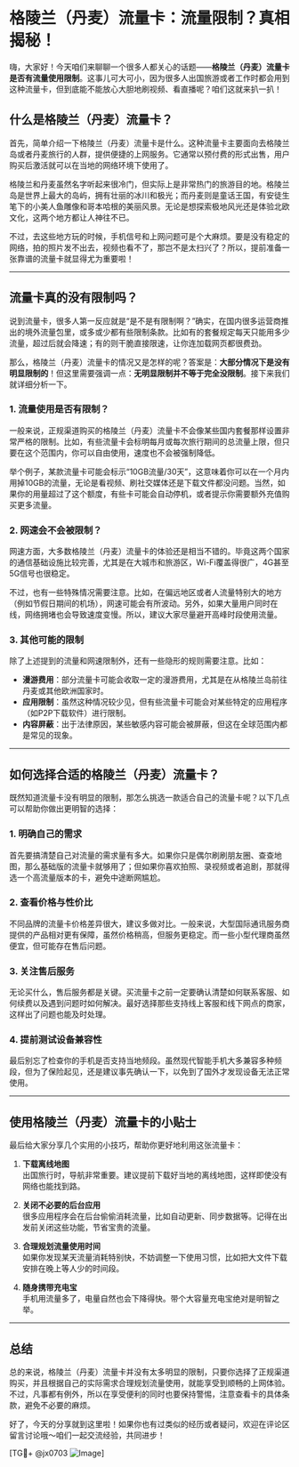 # 格陵兰（丹麦）流量卡：流量限制？真相揭秘！

嗨，大家好！今天咱们来聊聊一个很多人都关心的话题——**格陵兰（丹麦）流量卡是否有流量使用限制**。这事儿可大可小，因为很多人出国旅游或者工作时都会用到这种流量卡，但到底能不能放心大胆地刷视频、看直播呢？咱们这就来扒一扒！

## 什么是格陵兰（丹麦）流量卡？

首先，简单介绍一下格陵兰（丹麦）流量卡是什么。这种流量卡主要面向去格陵兰岛或者丹麦旅行的人群，提供便捷的上网服务。它通常以预付费的形式出售，用户购买后激活就可以在当地的网络环境下使用了。

格陵兰和丹麦虽然名字听起来很冷门，但实际上是非常热门的旅游目的地。格陵兰岛是世界上最大的岛屿，拥有壮丽的冰川和极光；而丹麦则是童话王国，有安徒生笔下的小美人鱼雕像和哥本哈根的美丽风景。无论是想探索极地风光还是体验北欧文化，这两个地方都让人神往不已。

不过，去这些地方玩的时候，手机信号和上网问题可是个大麻烦。要是没有稳定的网络，拍的照片发不出去，视频也看不了，那岂不是太扫兴了？所以，提前准备一张靠谱的流量卡就显得尤为重要啦！

---

## 流量卡真的没有限制吗？

说到流量卡，很多人第一反应就是“是不是有限制啊？”确实，在国内很多运营商推出的境外流量包里，或多或少都有些限制条款。比如有的套餐规定每天只能用多少流量，超过后就会降速；有的则干脆直接限速，让你连加载网页都很费劲。

那么，格陵兰（丹麦）流量卡的情况又是怎样的呢？答案是：**大部分情况下是没有明显限制的**！但这里需要强调一点：**无明显限制并不等于完全没限制**。接下来我们就详细分析一下。

### 1. **流量使用是否有限制？**
一般来说，正规渠道购买的格陵兰（丹麦）流量卡不会像某些国内套餐那样设置非常严格的限制。比如，有些流量卡会标明每月或每次旅行期间的总流量上限，但只要在这个范围内，你可以自由使用，速度也不会被强制降低。

举个例子，某款流量卡可能会标示“10GB流量/30天”，这意味着你可以在一个月内用掉10GB的流量，无论是看视频、刷社交媒体还是下载文件都没问题。当然，如果你的用量超过了这个额度，有些卡可能会自动停机，或者提示你需要额外充值购买更多流量。

### 2. **网速会不会被限制？**
网速方面，大多数格陵兰（丹麦）流量卡的体验还是相当不错的。毕竟这两个国家的通信基础设施比较完善，尤其是在大城市和旅游区，Wi-Fi覆盖得很广，4G甚至5G信号也很稳定。

不过，也有一些特殊情况需要注意。比如，在偏远地区或者人流量特别大的地方（例如节假日期间的机场），网速可能会有所波动。另外，如果大量用户同时在线，网络拥堵也会导致速度变慢。所以，建议大家尽量避开高峰时段使用流量。

### 3. **其他可能的限制**
除了上述提到的流量和网速限制外，还有一些隐形的规则需要注意。比如：
- **漫游费用**：部分流量卡可能会收取一定的漫游费用，尤其是在从格陵兰岛前往丹麦或其他欧洲国家时。
- **应用限制**：虽然这种情况较少见，但有些流量卡可能会对某些特定的应用程序（如P2P下载软件）进行限制。
- **内容屏蔽**：出于法律原因，某些敏感内容可能会被屏蔽，但这在全球范围内都是常见的现象。

---

## 如何选择合适的格陵兰（丹麦）流量卡？

既然知道流量卡没有明显的限制，那怎么挑选一款适合自己的流量卡呢？以下几点可以帮助你做出更明智的选择：

### 1. **明确自己的需求**
首先要搞清楚自己对流量的需求量有多大。如果你只是偶尔刷刷朋友圈、查查地图，那么基础版的流量卡就够用了；但如果你喜欢拍照、录视频或者追剧，那就得选一个高流量版本的卡，避免中途断网尴尬。

### 2. **查看价格与性价比**
不同品牌的流量卡价格差异很大，建议多做对比。一般来说，大型国际通讯服务商提供的产品相对更有保障，虽然价格稍高，但服务更稳定。而一些小型代理商虽然便宜，但可能存在售后问题。

### 3. **关注售后服务**
无论买什么，售后服务都是关键。买流量卡之前一定要确认清楚如何联系客服、如何续费以及遇到问题时如何解决。最好选择那些支持线上客服和线下网点的商家，这样出了问题也能及时处理。

### 4. **提前测试设备兼容性**
最后别忘了检查你的手机是否支持当地频段。虽然现代智能手机大多兼容多种频段，但为了保险起见，还是建议事先确认一下，以免到了国外才发现设备无法正常使用。

---

## 使用格陵兰（丹麦）流量卡的小贴士

最后给大家分享几个实用的小技巧，帮助你更好地利用这张流量卡：

1. **下载离线地图**  
   出国旅行时，导航非常重要。建议提前下载好当地的离线地图，这样即使没有网络也能找到路。

2. **关闭不必要的后台应用**  
   很多应用程序会在后台偷偷消耗流量，比如自动更新、同步数据等。记得在出发前关闭这些功能，节省宝贵的流量。

3. **合理规划流量使用时间**  
   如果你发现某天流量消耗特别快，不妨调整一下使用习惯，比如把大文件下载安排在晚上等人少的时间段。

4. **随身携带充电宝**  
   手机用流量多了，电量自然也会下降得快。带个大容量充电宝绝对是明智之举。

---

## 总结

总的来说，格陵兰（丹麦）流量卡并没有太多明显的限制，只要你选择了正规渠道购买，并且根据自己的实际需求合理规划流量使用，就能享受到顺畅的上网体验。不过，凡事都有例外，所以在享受便利的同时也要保持警惕，注意查看卡的具体条款，避免不必要的麻烦。

好了，今天的分享就到这里啦！如果你也有过类似的经历或者疑问，欢迎在评论区留言讨论哦～咱们一起交流经验，共同进步！

[TG💪+ @jx0703 ![Image](https://github.com/user-attachments/assets/dbca1d08-cadb-493c-b0ec-ad6f7a83f270)]